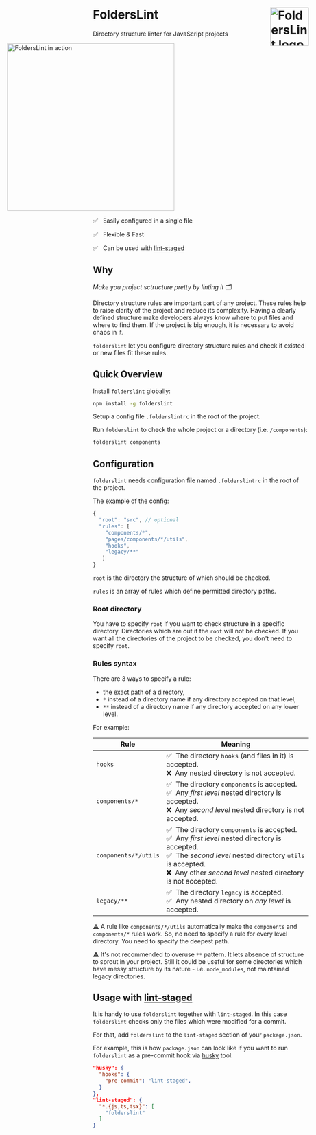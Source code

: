 
# FoldersLint <img src="https://ph-files.imgix.net/ca08c2f9-856e-4995-b500-85935be555e7.png" alt="FoldersLint logo" width="90" height="90" align="right" />

Directory structure linter for JavaScript projects

<img src="https://thumbnails.visme.co/c0/e6/f2/83/08271a1cdafd2c288d7f2ec677dda7b7.png" alt="FoldersLint in action" title="FoldersLint in action" height="390" style="margin-left: -200px;">

✅ &nbsp;&nbsp;Easily configured in a single file

✅ &nbsp;&nbsp;Flexible & Fast

✅ &nbsp;&nbsp;Can be used with [lint-staged](https://github.com/okonet/lint-staged)

## Why

*Make you project sctructure pretty by linting it* 🗂

Directory structure rules are important part of any project. These rules help to raise clarity of the project and reduce its complexity. Having a clearly defined structure make developers always know where to put files and where to find them. If the project is big enough, it is necessary to avoid chaos in it.

`folderslint` let you configure directory structure rules and check if existed or new files fit these rules.

## Quick Overview

Install `folderslint` globally:

```sh
npm install -g folderslint
```

Setup a config file `.folderslintrc` in the root of the project.

Run `folderslint` to check the whole project or a directory (i.e. `/components`):

```sh
folderslint components
```

## Configuration
`folderslint` needs configuration file named `.folderslintrc` in the root of the project.

The example of the config:

```js
{
  "root": "src", // optional
  "rules": [
    "components/*",
    "pages/components/*/utils",
    "hooks",
    "legacy/**"
   ]
}
```

`root` is the directory the structure of which should be checked.

`rules` is an array of rules which define permitted directory paths.

### Root directory

You have to specify `root` if you want to check structure in a specific directory. Directories which are out if the `root` will not be checked.
If you want all the directories of the project to be checked, you don't need to specify `root`.

### Rules syntax

There are 3 ways to specify a rule:
- the exact path of a directory,
- `*` instead of a directory name if any directory accepted on that level,
- `**` instead of a directory name if any directory accepted on any lower level.

For example:

Rule | Meaning
--- | --- 
`hooks` | ✅&nbsp;&nbsp;The directory `hooks` (and files in it) is accepted.<br/> ❌&nbsp;&nbsp;Any nested directory is not accepted.
`components/*` | ✅&nbsp;&nbsp;The directory `components` is accepted.<br/> ✅&nbsp;&nbsp;Any *first level* nested directory is accepted.<br/> ❌&nbsp;&nbsp;Any *second level* nested directory is not accepted. 
`components/*/utils` | ✅&nbsp;&nbsp;The directory `components` is accepted.<br/> ✅&nbsp;&nbsp;Any *first level* nested directory is accepted.<br/> ✅&nbsp;&nbsp;The *second level* nested directory `utils` is accepted.<br/> ❌&nbsp;&nbsp;Any other *second level* nested directory is not accepted.
`legacy/**` | ✅&nbsp;&nbsp;The directory `legacy` is accepted.<br/> ✅&nbsp;&nbsp;Any nested directory on *any level* is accepted.

⚠️ A rule like `components/*/utils` automatically make the `components` and `components/*` rules work. So, no need to specify a rule for every level directory. You need to specify the deepest path.

⚠️ It's not recommended to overuse `**` pattern. It lets absence of structure to sprout in your project. Still it could be useful for some directories which have messy structure by its nature - i.e. `node_modules`, not maintained legacy directories.

## Usage with [lint-staged](https://github.com/okonet/lint-staged)
It is handy to use `folderslint` together with `lint-staged`. In this case `folderslint` checks only the files which were modified for a commit.

For that, add `folderslint` to the `lint-staged` section of your `package.json`.

For example, this is how `package.json` can look like if you want to run `folderslint` as a pre-commit hook via [husky](https://github.com/typicode/husky) tool:

```json
"husky": {
  "hooks": {
    "pre-commit": "lint-staged",
  }
},
"lint-staged": {
  "*.{js,ts,tsx}": [
    "folderslint"
  ]
}
  ```
